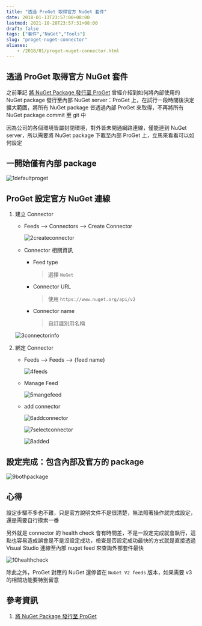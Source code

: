 ```yaml
---
title: "透過 ProGet 取得官方 NuGet 套件"
date: 2018-01-13T23:57:00+08:00
lastmod: 2021-10-28T23:57:31+08:00
draft: false
tags: ["套件","NuGet","Tools"]
slug: "proget-nuget-connector"
aliases:
    - /2018/01/proget-nuget-connector.html
---
```

## 透過 ProGet 取得官方 NuGet 套件

之前筆記 [將 NuGet Package 發行至 ProGet](/nuget-package-proget) 曾經介紹到如何將內部使用的 NuGet package 發行至內部 NuGet server：ProGet 上，在試行一段時間後決定擴大範圍，將所有 NuGet package 皆透過內部 ProGet 來取得，不再將所有 NuGet package commit 至 git 中

因為公司的各個環境皆屬封閉環境，對外皆未開通網路連線，僅能連到 NuGet server，所以需要將 NuGet package 下載至內部 ProGet 上，立馬來看看可以如何設定

## 一開始僅有內部 package

![1defaultproget](https://user-images.githubusercontent.com/3851540/34907623-820efb98-f8bc-11e7-9882-17b72cbd78e8.png)

## ProGet 設定官方 NuGet 連線

1. 建立 Connector
    * Feeds --> Connectors --> Create Connector

        ![2createconnector](https://user-images.githubusercontent.com/3851540/34907624-8234bbf8-f8bc-11e7-9821-1460b275e3ea.png)

    * Connector 相關資訊
        * Feed type

            > 選擇 `NuGet`

        * Connector URL

            > 使用 `https://www.nuget.org/api/v2`

        * Connector name

            > 自訂識別用名稱

    ![3connectorinfo](https://user-images.githubusercontent.com/3851540/34907625-825a2d20-f8bc-11e7-9b46-5ae2c81e9f58.png)

2. 綁定 Connector
    * Feeds --> Feeds --> {feed name}

        ![4feeds](https://user-images.githubusercontent.com/3851540/34907626-82808a56-f8bc-11e7-8049-b145835c840e.png)

    * Manage Feed

        ![5mangefeed](https://user-images.githubusercontent.com/3851540/34907627-82a6fccc-f8bc-11e7-87b5-4bea757c8635.png)

    * add connector

        ![6addconnector](https://user-images.githubusercontent.com/3851540/34907628-82ce70ea-f8bc-11e7-8702-49f0eedede37.png)

        ![7selectconnector](https://user-images.githubusercontent.com/3851540/34907629-82f4fc38-f8bc-11e7-98f7-ffbfac1670b1.png)

        ![8added](https://user-images.githubusercontent.com/3851540/34907620-819a63e6-f8bc-11e7-98b3-c34045bb7f15.png)

## 設定完成：包含內部及官方的 package

![9bothpackage](https://user-images.githubusercontent.com/3851540/34907621-81c22660-f8bc-11e7-8031-2dd03e443e67.png)

## 心得

設定步驟不多也不難，只是官方說明文件不是很清楚，無法照著操作就完成設定，還是需要自行摸索一番

另外就是 connector 的 health check 會有時間差，不是一設定完成就會執行，這點也容易造成誤會是不是沒設定成功，檢查是否設定成功最快的方式就是直接透過 Visual Studio 連線至內部 nuget feed 來查詢外部套件最快

![10healthcheck](https://user-images.githubusercontent.com/3851540/34907622-81e8a18c-f8bc-11e7-9bd5-4f5557d21fe9.png)

除此之外，ProGet 對應的 NuGet 還停留在 `NuGet V2 feeds` 版本，如果需要 v3 的相關功能要特別留意

## 參考資訊

1. [將 NuGet Package 發行至 ProGet](/nuget-package-proget)

